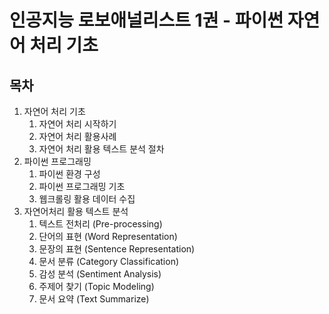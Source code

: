 # 인공지능 로보애널리스트 1권 - 파이썬 자연어 처리 기초

## 목차
1. 자연어 처리 기초
    1) 자연어 처리 시작하기
    2) 자연어 처리 활용사례
    3) 자연어 처리 활용 텍스트 분석 절차
2. 파이썬 프로그래밍
    1) 파이썬 환경 구성
    2) 파이썬 프로그래밍 기초
    3) 웹크롤링 활용 데이터 수집
3. 자연어처리 활용 텍스트 분석
    1) 텍스트 전처리 (Pre-processing)
    2) 단어의 표현 (Word Representation)
    3) 문장의 표현 (Sentence Representation)
    4) 문서 분류 (Category Classification)
    5) 감성 분석 (Sentiment Analysis)
    6) 주제어 찾기 (Topic Modeling)
    7) 문서 요약 (Text Summarize)
